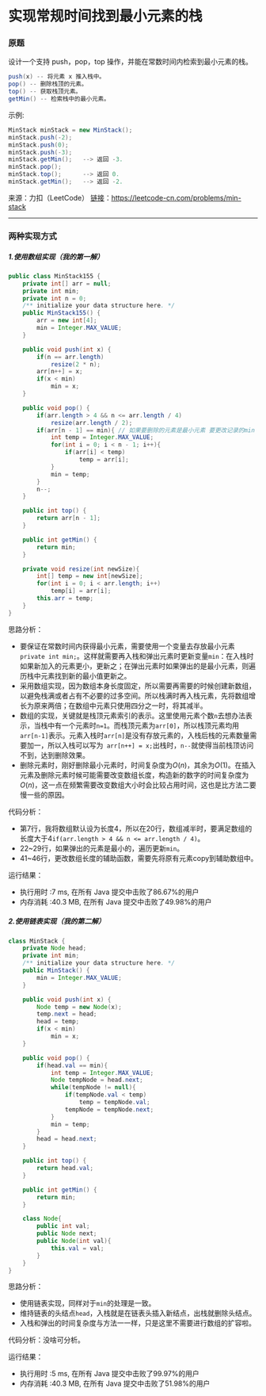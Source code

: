 # 实现常规时间找到最小元素的栈

### 原题

设计一个支持 push，pop，top 操作，并能在常数时间内检索到最小元素的栈。

```java
push(x) -- 将元素 x 推入栈中。
pop() -- 删除栈顶的元素。
top() -- 获取栈顶元素。
getMin() -- 检索栈中的最小元素。
```

示例:

```java
MinStack minStack = new MinStack();
minStack.push(-2);
minStack.push(0);
minStack.push(-3);
minStack.getMin();   --> 返回 -3.
minStack.pop();
minStack.top();      --> 返回 0.
minStack.getMin();   --> 返回 -2.
```

来源：力扣（LeetCode）
[链接](https://leetcode-cn.com/problems/min-stack)：https://leetcode-cn.com/problems/min-stack

----

### 两种实现方式

##### 1.使用数组实现（我的第一解）

```java
public class MinStack155 {
    private int[] arr = null;
    private int min;
    private int n = 0;
    /** initialize your data structure here. */
    public MinStack155() {
        arr = new int[4];
        min = Integer.MAX_VALUE;
    }

    public void push(int x) {
        if(n == arr.length)
            resize(2 * n);
        arr[n++] = x;
        if(x < min)
            min = x;
    }

    public void pop() {
        if(arr.length > 4 && n <= arr.length / 4)
            resize(arr.length / 2);
        if(arr[n - 1] == min){ // 如果要删除的元素是最小元素 要更改记录的min
            int temp = Integer.MAX_VALUE;
            for(int i = 0; i < n - 1; i++){
                if(arr[i] < temp)
                    temp = arr[i];
            }
            min = temp;
        }
        n--;
    }

    public int top() {
        return arr[n - 1];
    }

    public int getMin() {
        return min;
    }

    private void resize(int newSize){
        int[] temp = new int[newSize];
        for(int i = 0; i < arr.length; i++)
            temp[i] = arr[i];
        this.arr = temp;
    }
}
```

思路分析：

* 要保证在常数时间内获得最小元素，需要使用一个变量去存放最小元素`private int min;`。这样就需要再入栈和弹出元素时更新变量`min`：在入栈时如果新加入的元素更小，更新之；在弹出元素时如果弹出的是最小元素，则遍历栈中元素找到新的最小值更新之。
* 采用数组实现，因为数组本身长度固定，所以需要再需要的时候创建新数组，以避免栈满或者占有不必要的过多空间。所以栈满时再入栈元素，先将数组增长为原来两倍；在数组中元素只使用四分之一时，将其减半。
* 数组的实现，关键就是栈顶元素索引的表示。这里使用元素个数`n`去想办法表示，当栈中有一个元素时`n=1`。而栈顶元素为`arr[0]`，所以栈顶元素均用`arr[n-1]`表示。元素入栈时`arr[n]`是没有存放元素的，入栈后栈的元素数量需要加一，所以入栈可以写为` arr[n++] = x;`出栈时，`n--`就使得当前栈顶访问不到，达到删除效果。
* 删除元素时，刚好删除最小元素时，时间复杂度为$O(n)$，其余为$O(1)$。在插入元素及删除元素时候可能需要改变数组长度，构造新的数字的时间复杂度为$O(n)$，这一点在频繁需要改变数组大小时会比较占用时间，这也是比方法二要慢一些的原因。

代码分析：

* 第7行，我将数组默认设为长度4，所以在20行，数组减半时，要满足数组的长度大于4`if(arr.length > 4 && n <= arr.length / 4)`。
* 22~29行，如果弹出的元素是最小的，遍历更新`min`。
* 41~46行，更改数组长度的辅助函数，需要先将原有元素copy到辅助数组中。

运行结果：
* 执行用时 :7 ms, 在所有 Java 提交中击败了86.67%的用户
* 内存消耗 :40.3 MB, 在所有 Java 提交中击败了49.98%的用户
##### 2.使用链表实现（我的第二解）

```java
class MinStack {
    private Node head;
    private int min;
    /** initialize your data structure here. */
    public MinStack() {
        min = Integer.MAX_VALUE;
    }

    public void push(int x) {
        Node temp = new Node(x);
        temp.next = head;
        head = temp;
        if(x < min)
            min = x;
    }

    public void pop() {
        if(head.val == min){
            int temp = Integer.MAX_VALUE;
            Node tempNode = head.next;
            while(tempNode != null){
                if(tempNode.val < temp)
                    temp = tempNode.val;
                tempNode = tempNode.next;
            }
            min = temp;
        }
        head = head.next;
    }

    public int top() {
        return head.val;
    }

    public int getMin() {
        return min;
    }

    class Node{
        public int val;
        public Node next;
        public Node(int val){
            this.val = val;
        }
    }
}
```

思路分析：

* 使用链表实现，同样对于`min`的处理是一致。
* 维持链表的头结点`head`，入栈就是在链表头插入新结点，出栈就删除头结点。
* 入栈和弹出的时间复杂度与方法一一样，只是这里不需要进行数组的扩容啦。

代码分析：没啥可分析。

运行结果：
* 执行用时 :5 ms, 在所有 Java 提交中击败了99.97%的用户
* 内存消耗 :40.3 MB, 在所有 Java 提交中击败了51.98%的用户
